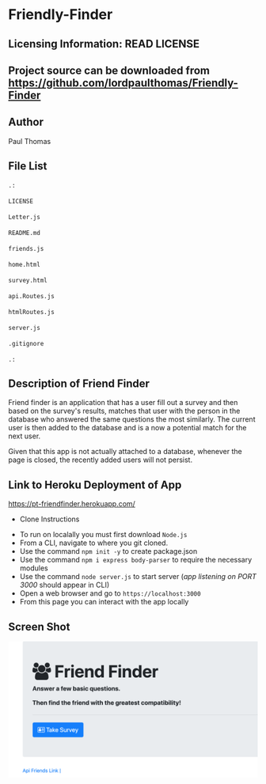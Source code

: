 # Friendly-Finder

Licensing Information: READ LICENSE
---
Project source can be downloaded from https://github.com/lordpaulthomas/Friendly-Finder
----
Author
-----------
Paul Thomas

File List
---------
```
.:

LICENSE

Letter.js

README.md

friends.js

home.html

survey.html

api.Routes.js

htmlRoutes.js

server.js

.gitignore

.:
```

Description of Friend Finder
------------------------------
Friend finder is an application that has a user fill out a survey and then based
on the survey's results, matches that user with the person in the database who
answered the same questions the most similarly.
The current user is then added to the database and is a now a potential match for the
next user.  

Given that this app is not actually attached to a database, whenever the page is
closed, the recently added users will not persist.


Link to Heroku Deployment of App
----------------------
https://pt-friendfinder.herokuapp.com/


* Clone Instructions

- To run on localally you must first download `Node.js`
- From a CLI, navigate to where you git cloned.
- Use the command `npm init -y` to create package.json
- Use the command `npm i express body-parser` to require the necessary modules
- Use the command `node server.js` to start server (_app listening on PORT 3000_ should appear in CLI)
- Open a web browser and go to `https://localhost:3000`
- From this page you can interact with the app locally

Screen Shot
---------
![database](./images/screenShot.png)
